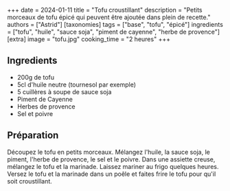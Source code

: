 +++
date = 2024-01-11
title = "Tofu croustillant"
description = "Petits morceaux de tofu épicé qui peuvent être ajoutée dans plein de recette."
authors = ["Astrid"]
[taxonomies]
tags = ["base", "tofu", "épicé"]
ingredients = ["tofu", "huile", "sauce soja", "piment de cayenne", "herbe de provence"]
[extra]
image = "tofu.jpg"
cooking_time = "2 heures"
+++

## Ingredients

* 200g de tofu
* 5cl d'huile neutre (tournesol par exemple)
* 5 cuillères à soupe de sauce soja
* Piment de Cayenne
* Herbes de provence
* Sel et poivre

## Préparation

Découpez le tofu en petits morceaux. Mélangez l'huile, la sauce soja, le piment, l'herbe de provence, le sel et le poivre. Dans une assiette creuse, mélangez le tofu et la marinade. Laissez mariner au frigo quelques heures.  Versez le tofu et la marinade dans un poêle et faites frire le tofu pour qu'il soit croustillant.
